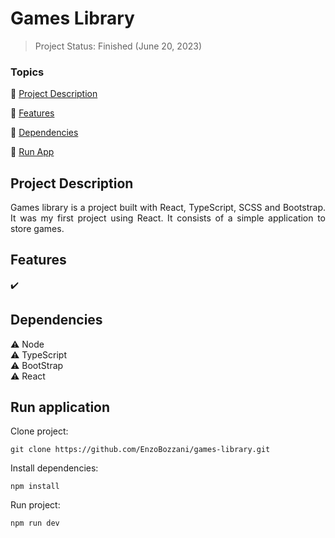 <h1>Games Library</h1>

> Project Status: Finished (June 20, 2023)

### Topics

:small_blue_diamond: [Project Description](#project-description)

:small_blue_diamond: [Features](#features)

:small_blue_diamond: [Dependencies](#dependencies)

:small_blue_diamond: [Run App](#run-application)

## Project Description

<p align="justify">
  Games library is a project built with React, TypeScript, SCSS and Bootstrap. It was my first project using React. It consists of a simple application to store games.
</p>

## Features

:heavy_check_mark:

## Dependencies

:warning: Node
<br>
:warning: TypeScript
<br>
:warning: BootStrap
<br>
:warning: React

## Run application

Clone project:

```
git clone https://github.com/EnzoBozzani/games-library.git
```

Install dependencies:

```
npm install
```

Run project:

```
npm run dev
```
